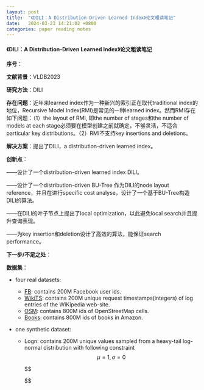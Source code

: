 ```yaml
---
layout: post
title:  "《DILI：A Distribution-Driven Learned Index》论文粗读笔记"
date:   2024-03-23 14:21:02 +0800
categories: paper reading notes
---
```




#### 《DILI：A Distribution-Driven Learned Index》论文粗读笔记

**序号**：

**文献背景**：VLDB2023

**研究方法**：DILI

**存在问题**：近年来learned index作为一种新兴的索引正在取代traditional index的地位，Recursive Model Index(RMI)是常见的一种learned index。然而RMI存在如下问题：（1）the layout of RMI, 即the number of stages和the number of models at each stage必须要在模型创建之前就确定，不够灵活，不适合particular key distributions。（2）RMI不支持key insertions and deletions。

**解决方案**：提出了DILI，a distribution-driven learned index。

**创新点**：

——设计了一个distribution-driven learned index DILI。

——设计了一个distribution-driven BU-Tree 作为DILI的node layout reference，并且在进行specific cost analyse，设计了一个基于BU-Tree构造DILI的算法。

——在DILI的叶子节点上提出了local optimization，以此避免local search并且提升查询表现。

——为key insertion和deletion设计了高效的算法，能保证search performance。

**下一步/不足之处**：

**数据集**：

- four real datasets:

  - [FB](https://doi.org/10.7910/DVN/JGVF9A/Y54SI9):  contains 200M Facebook user ids.
  - [WikiTS](https://doi.org/10.7910/DVN/JGVF9A/SVN8PI): contains 200M unique request timestamps(integers) of log entries of the WiKipedia web-site.
  - [OSM](https://www.dropbox.com/s/j1d4ufn4fyb4po2/osm_cellids_800M_uint64.zst?dl=1): contains 800M ids of OpenStreetMap cells.
  - [Books](https://www.dropbox.com/s/y2u3nbanbnbmg7n/books_800M_uint64.zst?dl=1): contains 800M ids of books in Amazon.

- one synthetic dataset:

  - Logn: contains 200M unique values sampled from a heavy-tail log-normal distribution with following constraint
    $$
    \mu = 1, \sigma = 0
    $$

    $$
    
    $$

    


